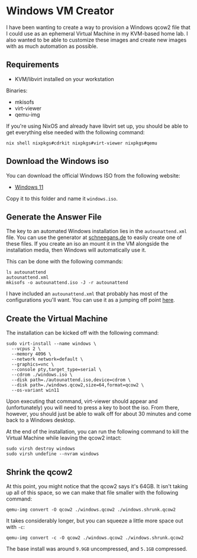 # Windows VM Creator

I have been wanting to create a way to provision a Windows qcow2 file that I could use as an ephemeral Virtual Machine in my KVM-based home lab.
I also wanted to be able to customize these images and create new images with as much automation as possible.

## Requirements

- KVM/libvirt installed on your workstation

Binaries:
- mkisofs
- virt-viewer
- qemu-img

If you're using NixOS and already have libvirt set up, you should be able to get everything else needed with the following command:

```
nix shell nixpkgs#cdrkit nixpkgs#virt-viewer nixpkgs#qemu
```

## Download the Windows iso

You can download the official Windows ISO from the following website:

- [Windows 11](https://www.microsoft.com/software-download/windows11)

Copy it to this folder and name it `windows.iso`.

## Generate the Answer File

The key to an automated Windows installation lies in the `autounattend.xml` file.
You can use the generator at [schneegans.de](https://schneegans.de/windows/unattend-generator/) to easily create one of these files.
If you create an iso an mount it in the VM alongside the installation media, then Windows will automatically use it.

This can be done with the following commands:

```
ls autounattend
autounattend.xml
mkisofs -o autounattend.iso -J -r autounattend
```

I have included an `autounattend.xml` that probably has most of the configurations you'll want.
You can use it as a jumping off point [here](https://schneegans.de/windows/unattend-generator/?LanguageMode=Unattended&UILanguage=en-US&UserLocale=en-US&KeyboardLayout=0409%3A00000409&ProcessorArchitecture=amd64&BypassRequirementsCheck=true&BypassNetworkCheck=true&ComputerNameMode=Random&TimeZoneMode=Explicit&TimeZone=UTC&PartitionMode=Unattended&PartitionLayout=GPT&EspSize=300&RecoveryMode=None&WindowsEditionMode=Unattended&WindowsEdition=pro&UserAccountMode=Unattended&AccountName0=Admin&AccountPassword0=password&AccountGroup0=Administrators&AccountName1=User&AccountPassword1=password&AccountGroup1=Users&AccountName2=&AccountName3=&AccountName4=&AutoLogonMode=Own&LockoutMode=Default&DisableSystemRestore=true&EnableLongPaths=true&EnableRemoteDesktop=true&AllowPowerShellScripts=true&DisableLastAccess=true&DisableAppSuggestions=true&WifiMode=Skip&ExpressSettings=DisableAll&Remove3DViewer=true&RemoveCalculator=true&RemoveCamera=true&RemoveClipchamp=true&RemoveClock=true&RemoveCortana=true&RemoveDevHome=true&RemoveFeedbackHub=true&RemoveGetHelp=true&RemoveInternetExplorer=true&RemoveMaps=true&RemoveMathInputPanel=true&RemoveZuneVideo=true&RemoveNews=true&RemoveNotepadClassic=true&RemoveNotepad=true&RemoveOffice365=true&RemoveOneDrive=true&RemoveOneNote=true&RemoveOpenSSHClient=true&RemoveOutlook=true&RemovePaint=true&RemovePaint3D=true&RemovePeople=true&RemovePhotos=true&RemovePowerAutomate=true&RemovePowerShellISE=true&RemoveQuickAssist=true&RemoveSkype=true&RemoveSnippingTool=true&RemoveSolitaire=true&RemoveStepsRecorder=true&RemoveStickyNotes=true&RemoveTeams=true&RemoveGetStarted=true&RemoveToDo=true&RemoveVoiceRecorder=true&RemoveWeather=true&RemoveWindowsMediaPlayer=true&RemoveZuneMusic=true&RemoveWindowsTerminal=true&RemoveWordPad=true&RemoveXboxApps=true&RemoveYourPhone=true&WdacMode=Skip&Error=).

## Create the Virtual Machine

The installation can be kicked off with the following command:

```
sudo virt-install --name windows \
  --vcpus 2 \
  --memory 4096 \
  --network network=default \
  --graphics=vnc \
  --console pty,target_type=serial \
  --cdrom ./windows.iso \
  --disk path=./autounattend.iso,device=cdrom \
  --disk path=./windows.qcow2,size=64,format=qcow2 \
  --os-variant win11 
```

Upon executing that command, virt-viewer should appear and (unfortunately) you will need to press a key to boot the iso.
From there, however, you should just be able to walk off for about 30 minutes and come back to a Windows desktop.

At the end of the installation, you can run the following command to kill the Virtual Machine while leaving the qcow2 intact:
```
sudo virsh destroy windows
sudo virsh undefine --nvram windows
```

## Shrink the qcow2

At this point, you might notice that the qcow2 says it's 64GB.
It isn't taking up all of this space, so we can make that file smaller with the following command:

```
qemu-img convert -O qcow2 ./windows.qcow2 ./windows.shrunk.qcow2
```

It takes considerably longer, but you can squeeze a little more space out with `-c`:

```
qemu-img convert -c -O qcow2 ./windows.qcow2 ./windows.shrunk.qcow2
```

The base install was around `9.9GB` uncompressed, and `5.1GB` compressed.
